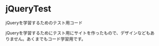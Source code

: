 # jQueryTest
jQueryを学習するためのテスト用コード
<p>jQueryを学習するためにテスト用にサイトを作ったもので、デザインなどもありません。あくまでもコード学習用です。</p>

